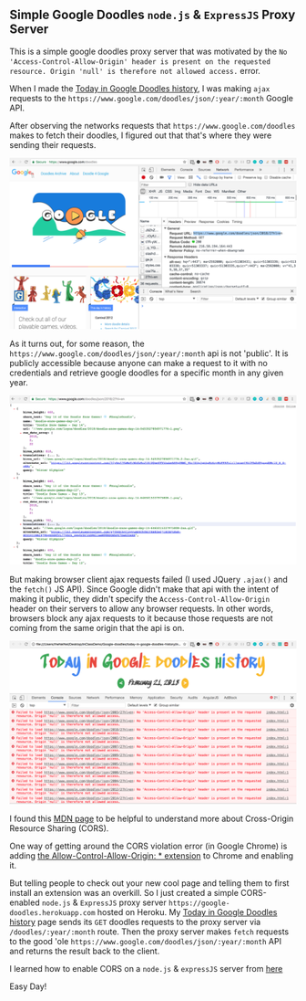 ## Simple Google Doodles `node.js` & `ExpressJS` Proxy Server

This is a simple google doodles proxy server that was motivated by the `No 'Access-Control-Allow-Origin' header is present on the requested resource. Origin 'null' is therefore not allowed access.` error.

When I made the [Today in Google Doodles history](https://jonly03.github.io/today-in-google-doodles-history/), I was making `ajax` requests to the `https://www.google.com/doodles/json/:year/:month` Google API. 

After observing the networks requests that `https://www.google.com/doodles` makes to fetch their doodles, I figured out that that's where they were sending their requests. 

![Google Doodles Request](/images/google-doodles-request.png)

As it turns out, for some reason, the `https://www.google.com/doodles/json/:year/:month` api is not 'public'. It is publicly accessible because anyone can make a request to it with no credentials and retrieve google doodles for a specific month in any given year. 

![Google Doodles Request Direct in Browser](/images/google-doodles-request-direct.png)

But making browser client ajax requests failed (I used JQuery `.ajax()` and the `fetch()` JS API). Since Google didn't make that api with the intent of making it public, they didn't specify the `Access-Control-Allow-Origin` header on their servers to allow any browser requests. In other words, browsers block any ajax requests to it because those requests are not coming from the same origin that the api is on. 

![CORS Error](/images/CORS-error.png)

I found this [MDN page](https://developer.mozilla.org/en-US/docs/Web/HTTP/CORS) to be helpful to understand more about Cross-Origin Resource Sharing (CORS).

One way of getting around the CORS violation error (in Google Chrome) is adding [the Allow-Control-Allow-Origin: * extension](https://chrome.google.com/webstore/detail/allow-control-allow-origi/nlfbmbojpeacfghkpbjhddihlkkiljbi?hl=en) to Chrome and enabling it.

But telling people to check out your new cool page and telling them to first install an extension was an overkill. So I just created a simple CORS-enabled `node.js` & `ExpressJS` proxy server `https://google-doodles.herokuapp.com` hosted on Heroku. My [Today in Google Doodles history](https://jonly03.github.io/today-in-google-doodles-history/) page sends its `GET` doodles requests to the proxy server via `/doodles/:year/:month` route. Then the proxy server makes `fetch` requests to the good 'ole `https://www.google.com/doodles/json/:year/:month` API and returns the result back to the client.

I learned how to enable CORS on a `node.js` & `expressJS` server from [here](https://enable-cors.org/server_expressjs.html)

Easy Day!
